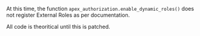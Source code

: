 At this time, the function `apex_authorization.enable_dynamic_roles()` does not register External Roles as per documentation.

All code is theoritical until this is patched.